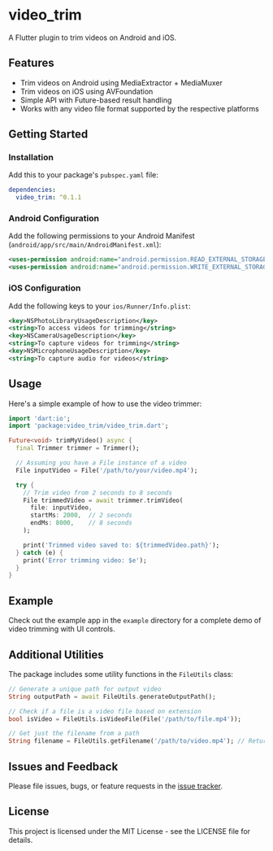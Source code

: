 # video_trim

A Flutter plugin to trim videos on Android and iOS.

## Features

- Trim videos on Android using MediaExtractor + MediaMuxer
- Trim videos on iOS using AVFoundation
- Simple API with Future-based result handling
- Works with any video file format supported by the respective platforms

## Getting Started

### Installation

Add this to your package's `pubspec.yaml` file:

```yaml
dependencies:
  video_trim: ^0.1.1
```

### Android Configuration

Add the following permissions to your Android Manifest (`android/app/src/main/AndroidManifest.xml`):

```xml
<uses-permission android:name="android.permission.READ_EXTERNAL_STORAGE" />
<uses-permission android:name="android.permission.WRITE_EXTERNAL_STORAGE" />
```

### iOS Configuration

Add the following keys to your `ios/Runner/Info.plist`:

```xml
<key>NSPhotoLibraryUsageDescription</key>
<string>To access videos for trimming</string>
<key>NSCameraUsageDescription</key>
<string>To capture videos for trimming</string>
<key>NSMicrophoneUsageDescription</key>
<string>To capture audio for videos</string>
```

## Usage

Here's a simple example of how to use the video trimmer:

```dart
import 'dart:io';
import 'package:video_trim/video_trim.dart';

Future<void> trimMyVideo() async {
  final Trimmer trimmer = Trimmer();

  // Assuming you have a File instance of a video
  File inputVideo = File('/path/to/your/video.mp4');

  try {
    // Trim video from 2 seconds to 8 seconds
    File trimmedVideo = await trimmer.trimVideo(
      file: inputVideo,
      startMs: 2000,  // 2 seconds
      endMs: 8000,    // 8 seconds
    );

    print('Trimmed video saved to: ${trimmedVideo.path}');
  } catch (e) {
    print('Error trimming video: $e');
  }
}
```

## Example

Check out the example app in the `example` directory for a complete demo of video trimming with UI controls.

## Additional Utilities

The package includes some utility functions in the `FileUtils` class:

```dart
// Generate a unique path for output video
String outputPath = await FileUtils.generateOutputPath();

// Check if a file is a video file based on extension
bool isVideo = FileUtils.isVideoFile(File('/path/to/file.mp4'));

// Get just the filename from a path
String filename = FileUtils.getFilename('/path/to/video.mp4'); // Returns 'video.mp4'
```

## Issues and Feedback

Please file issues, bugs, or feature requests in the [issue tracker](https://github.com/yourusername/video_trim/issues).

## License

This project is licensed under the MIT License - see the LICENSE file for details.
